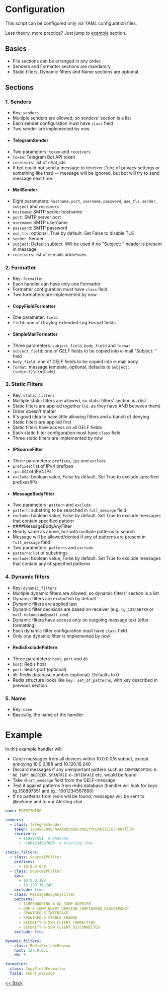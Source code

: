 # Configuration

This script can be configured only via YAML configuration files.

Less theory, more practice? Just jump to [example](#example) section. 

## Basics

 - File sections can be arranged in any order.
 - Senders and Formatter sections are mandatory
 - Static filters, Dynamic filters and Name sections are optional


## Sections

### 1. Senders
 - Key: `senders`
 - Multiple senders are allowed, so senders' section is a list
 - Each sender configuration must have `class` field
 - Two sender are implemented by now
 - #### TelegramSender
 - Two parameters: `token` and `receivers`
 - `token`: Telegram Bot API token
 - `receivers`: list of chat_ids
 - If bot could not send a message to receiver ('coz of privacy settings or something like that) -- message will be ignored, but bot will try to send message next time. 
 - #### MailSender
 - Eight parameters: `hostname`, `port`, `username`, `password`, `use_tls`, `sender`, `subject` and `receivers`
 - `hostname`: SMTP server hostname
 - `port`: SMTP server port
 - `username`: SMTP username
 - `password`: SMTP password
 - `use_tls`: optional, True by default. Set False to disable TLS 
 - `sender`: Sender
 - `subject`: Default subject. Will be used if no "Subject: " header is present in message
 - `receivers`: list of e-mails addresses
### 2. Formatter
 - Key: `formatter`
 - Each handler can have only one Formatter
 - Formatter configuration must have `class` field
 - Two formatters are implemented by now
 - #### CopyFieldFormatter
 - One parameter: `field`
 - `field`: one of Graylog Extended Log Format fields
 - #### SimpleMailFormatter
 - Three parameters: `subject_field`, `body_field` and `format`
 - `subject_field`: one of GELF fields to be copied into e-mail "Subject: " field
 - `body_field`: one of GELF fields to be copied into e-mail body
 - `format`: message template, optional, defaults to `Subject: {subject}\n\n{body}`
### 3. Static Filters
 - Key: `static_filters`
 - Multiple static filters are allowed, so static filters' section is a list
 - Static filters are applied together (i.e. as they have AND between them)
 - Order doesn't matter
 - It's good idea to have little allowing filters and a bunch of denying
 - Static filters are applied first
 - Static filters have access on all GELF fields
 - Each static filter configuration must have `class` field
 - Three static filters are implemented by now
 - #### IPSourceFilter
 - Three parameters: `prefixes`, `ips` and `exclude`
 - `prefixes`: list of IPv4 prefixes
 - `ips`: list of IPv4 IPs
 - `exclude`: boolean value, False by default. Set True to exclude specified prefixes/IPs 
 - #### MessageBodyFilter
 - Two parameters: `pattern` and `exclude`
 - `pattern`: substring to be searched in `full_message` field
 - `exclude`: boolean value, False by default. Set True to exclude messages that contain specified pattern
 - ####MessageBodyAnyFilter
 - Nearly same as above, but with multiple patterns to search
 - Message will be allowed/denied if any of patterns are present in `full_message` field
 - Two parameters: `patterns` and `exclude`
 - `patterns`: list of substrings
 - `exclude`: boolean value, False by default. Set True to exclude messages that contain any of specified patterns

### 4. Dynamic filters
 - Key: `dynamic_filters`
 - Multiple dynamic filters are allowed, so dynamic filters' section is a list
 - Dynamic filters are exclud'ish by default
 - Dynamic filters are applied last
 - Dynamic filter decisions are based on receiver (e.g. `tg_123456789` or `mail_nekonekun@gmail.com`)
 - Dynamic filters have access only on outgoing message text (after formatting)
 - Each dynamic filter configuration must have `class` field
 - Only one dynamic filter is implemented by now
 - #### RedisExcludePattern
 - Three parameters: `host`, `port` and `db`
 - `host`: Redis host
 - `port`: Redis port (optional)
 - `db`: Redis database number (optional). Defaults to 0
 - Redis structure looks like ```key: set_of_patterns```, with key described in previous section
### 5. Name
 - Key: `name`
 - Basically, the name of the handler
# Example
 In this example handler will:
 - Catch messages from all devices within 10.0.0.0/8 subnet, except annoying 10.0.0.188 and 10.120.16.240
 - Discard messages if any unimportant pattern such as `IGMPSNOOPING-6-NO_IGMP_QUERIER`, `SPANTREE-6-INTERFACE` etc. would be found  
 - Take `short_message` field from the GELF-message
 - Test it against patterns from redis database (handler will look for keys tg_150897551 and tg_-1001234567890)
 - If no patterns from redis will be found, messages will be sent to @nekone and to our Alerting chat
```yaml
name: EVERYTHING

senders:
  - class: TelegramSender
    token: 1234567890:AAAAAbbbbbCddEEff0GhhIIII0J-K0llllM
    receivers:
      - 150897551  # @nekone
      - -1001234567890  # Alerting chat

static_filters:
  - class: SourceIPFilter
    prefixes:
      - 10.0.0.0/8
  - class: SourceIPFilter
    ips:
      - 10.0.0.188
      - 10.120.16.240
    exclude: true
  - class: MessageBodyAnyFilter
    patterns:
      - IGMPSNOOPING-6-NO_IGMP_QUERIER
      - GMP-4-IGMP_QUERY_VERSION_CONFIGURED_DISCREPANCY
      - SPANTREE-6-INTERFACE
      - SPANTREE-6-STABLE_CHANGE
      - SECURITY-6-SSH_CLIENT_CONNECTING
      - SECURITY-6-SSH_CLIENT_DISCONNECTED
    exclude: True

dynamic_filters:
  - class: RedisExcludeRegexp
    host: 127.0.0.1
    db: 3

formatter:
  class: CopyFieldFormatter
  field: short_message
```
[<< Back](../../README.md)